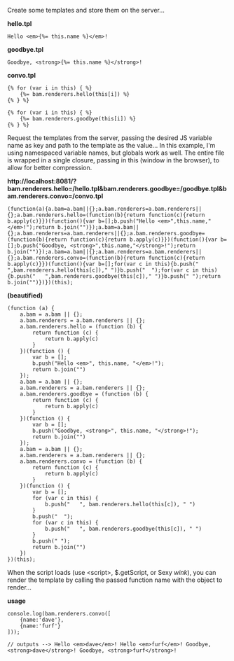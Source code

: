 Create some templates and store them on the server...

**hello.tpl**

  	Hello <em>{%= this.name %}</em>!

**goodbye.tpl**

  	Goodbye, <strong>{%= this.name %}</strong>!

**convo.tpl**

  	{% for (var i in this) { %}
    	{%= bam.renderers.hello(this[i]) %}
  	{% } %}

  	{% for (var i in this) { %}
    	{%= bam.renderers.goodbye(this[i]) %}
  	{% } %}


Request the templates from the server, passing the desired JS variable name as key and path to the template as the value...
In this example, I'm using namespaced variable names, but globals work as well. The entire file is wrapped in a single closure, passing in this (window in the browser), to allow for better compression.

**http://localhost:8081/?bam.renderers.hello=/hello.tpl&bam.renderers.goodbye=/goodbye.tpl&bam.renderers.convo=/convo.tpl**

  	(function(a){a.bam=a.bam||{};a.bam.renderers=a.bam.renderers||{};a.bam.renderers.hello=(function(b){return function(c){return b.apply(c)}})(function(){var b=[];b.push("Hello <em>",this.name,"</em>!");return b.join("")});a.bam=a.bam||{};a.bam.renderers=a.bam.renderers||{};a.bam.renderers.goodbye=(function(b){return function(c){return b.apply(c)}})(function(){var b=[];b.push("Goodbye, <strong>",this.name,"</strong>!");return b.join("")});a.bam=a.bam||{};a.bam.renderers=a.bam.renderers||{};a.bam.renderers.convo=(function(b){return function(c){return b.apply(c)}})(function(){var b=[];for(var c in this){b.push("   ",bam.renderers.hello(this[c])," ")}b.push("  ");for(var c in this){b.push("   ",bam.renderers.goodbye(this[c])," ")}b.push(" ");return b.join("")})})(this);

**(beautified)**

	(function (a) {
	    a.bam = a.bam || {};
	    a.bam.renderers = a.bam.renderers || {};
	    a.bam.renderers.hello = (function (b) {
	        return function (c) {
	            return b.apply(c)
	        }
	    })(function () {
	        var b = [];
	        b.push("Hello <em>", this.name, "</em>!");
	        return b.join("")
	    });
	    a.bam = a.bam || {};
	    a.bam.renderers = a.bam.renderers || {};
	    a.bam.renderers.goodbye = (function (b) {
	        return function (c) {
	            return b.apply(c)
	        }
	    })(function () {
	        var b = [];
	        b.push("Goodbye, <strong>", this.name, "</strong>!");
	        return b.join("")
	    });
	    a.bam = a.bam || {};
	    a.bam.renderers = a.bam.renderers || {};
	    a.bam.renderers.convo = (function (b) {
	        return function (c) {
	            return b.apply(c)
	        }
	    })(function () {
	        var b = [];
	        for (var c in this) {
	            b.push("   ", bam.renderers.hello(this[c]), " ")
	        }
	        b.push("  ");
	        for (var c in this) {
	            b.push("   ", bam.renderers.goodbye(this[c]), " ")
	        }
	        b.push(" ");
	        return b.join("")
	    })
	})(this);


When the script loads (use &lt;script&gt;, $.getScript, or Sexy *wink*), you can render the template by calling the passed function name with the object to render...

**usage**

	console.log(bam.renderers.convo([
	    {name:'dave'},
	    {name:'furf'}
	]));

  	// outputs --> Hello <em>dave</em>! Hello <em>furf</em>! Goodbye, <strong>dave</strong>! Goodbye, <strong>furf</strong>! 
